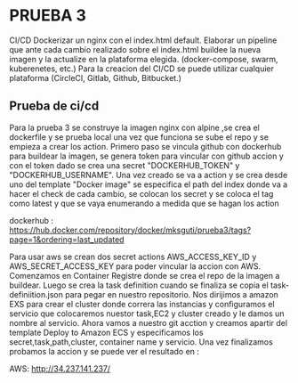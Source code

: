 # PRUEBA 3

CI/CD Dockerizar un nginx con el index.html default. Elaborar un pipeline que ante cada cambio realizado sobre el index.html buildee la nueva imagen y la actualize en la plataforma elegida. (docker-compose, swarm, kuberenetes, etc.) Para la creacion del CI/CD se puede utilizar cualquier plataforma (CircleCI, Gitlab, Github, Bitbucket.)

##

## Prueba de ci/cd
Para la prueba 3 se construye la imagen nginx con alpine ,se crea el dockerfile y se prueba local una vez que funciona se sube el repo y se empieza a crear los action. Primero paso se vincula github con dockerhub para buildear la imagen, se genera token para vincular con github accion y con el token dado se crea una secret "DOCKERHUB_TOKEN" y "DOCKERHUB_USERNAME". Una vez creado se va a action y se crea desde uno del template "Docker image" se especifica el path del index donde va a hacer el check de cada cambio, se colocan los secret y se coloca el tag como latest y que se vaya enumerando a medida que se hagan los action

dockerhub : https://hub.docker.com/repository/docker/mksguti/prueba3/tags?page=1&ordering=last_updated

Para usar aws se crean dos secret actions AWS_ACCESS_KEY_ID y AWS_SECRET_ACCESS_KEY para poder vincular la accion con AWS. Comenzamos en Container Registre donde se crea el repo de la imagen a buildear. Luego se crea la task definition cuando se finaliza se copia el task-definiition.json para pegar en nuestro repositorio. Nos dirijimos a amazon EXS para crear el cluster donde correra las instancias y configuramos el servicio que colocaremos nuestor task,EC2 y cluster creado y le damos un nombre al servicio.
Ahora vamos a nuestro git acction y creamos apartir del template Deploy to Amazon ECS y especificamos los secret,task,path,cluster, container name y servicio. Una vez finalizamos probamos la accion y se puede ver el resultado en :

AWS: http://34.237.141.237/
